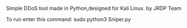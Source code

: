 Simple DDoS tool made in Python,designed for Kali Linux. by JRDP Team 


  To run enter this command:
  sudo python3 Sniper.py
